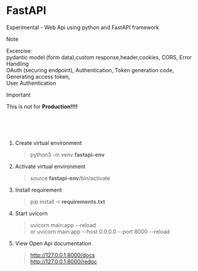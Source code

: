 # FastAPI
Experimental - Web Api using python and FastAPI framework

> [!NOTE]
> Excercise:  
>   pydantic model (form data),custom response,header,cookies, CORS, Error Handling  
>   OAuth (securing endpoint), Authentication, Token generation code, Generating access token,  
>   User Authentication

> [!IMPORTANT]
> This is not for **Production!!!!** 

  <br><br><br>
  
1. Create virtual environment
   >python3 -m venv **fastapi-env**

2. Activate virtual environment
   >source **fastapi-env**/bin/activate

3. Install requirement
   >pip install -r **requirements.txt**

4. Start uvicorn
   >uvicorn main:app --reload  
   > or uvicorn main:app --host 0.0.0.0 --port 8000 --reload

5. View Open Api documentation
   >http://127.0.0.1:8000/docs  
   >http://127.0.0.1:8000/redoc  

